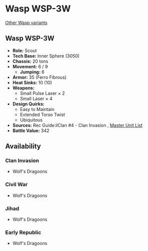 # Wasp WSP-3W 

[Other Wasp variants](../wasp.md) 

## Wasp WSP-3W 

- **Role:** Scout 
- **Tech Base:** Inner Sphere (3050) 
- **Chassis:** 20 tons 
- **Movement:** 6 / 9 
  - **Jumping:** 6 
- **Armor:** 35 (Ferro Fibrous) 
- **Heat Sinks:** 10 (10) 
- **Weapons:** 
  - Small Pulse Laser × 2 
  - Small Laser × 4 
- **Design Quirks:** 
  - Easy to Maintain 
  - Extended Torso Twist 
  - Ubiquitous 
- **Sources:** Rec Guide:ilClan #4 - Clan Invasion , [Master Unit List](http://masterunitlist.info/Unit/Details/3530/wasp-wsp-3w) 
- **Battle Value:** 342 

## Availability 

### Clan Invasion 

- Wolf's Dragoons 

### Civil War 

- Wolf's Dragoons 

### Jihad 

- Wolf's Dragoons 

### Early Republic 

- Wolf's Dragoons 

